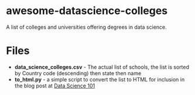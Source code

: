 # awesome-datascience-colleges
A list of colleges and universities offering degrees in data science.   

# Files

* **data_science_colleges.csv** - The actual list of schools, the list is sorted by Country code (descending) then state then name
* **to_html.py** - a simple script to convert the list to HTML for inclusion in the blog post at [Data Science 101](http://101.datascience.community/2012/04/09/colleges-with-data-science-degrees/)
